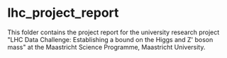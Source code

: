 # lhc_project_report

This folder contains the project report for the university research project "LHC Data Challenge: Establishing a bound on the Higgs and Z' boson mass" at the Maastricht Science Programme, Maastricht University.

